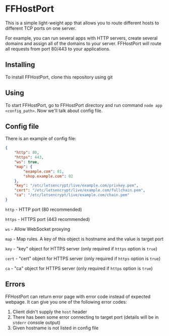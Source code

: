 # FFHostPort

This is a simple light-weight app that allows you to route different hosts to different TCP ports on one server.


For example, you can run several apps with HTTP servers, create several domains and assign all of the domains to your server. FFHostPort will route all requests from port 80/443 to your applications.

## Installing
To install FFHostPort, clone this repository using git

## Using
To start FFHostPort, go to FFHostPort directory and run command `node app <config_path>`. Now we'll talk about config file.

## Config file
There is an example of config file:
```json
{
    "http": 80,
    "https": 443,
    "ws": true,
    "map": {
        "example.com": 81,
        "shop.example.com": 82
    },
    "key": "/etc/letsencrypt/live/example.com/privkey.pem",
    "cert": "/etc/letsencrypt/live/example.com/fullchain.pem",
    "ca": "/etc/letsencrypt/live/example.com/chain.pem"
}
```
`http` - HTTP port (80 recommended)

`https` - HTTPS port (443 recommended)

`ws` - Allow WebSocket proxying

`map` - Map rules. A key of this object is hostname and the value is target port

`key` - "key" object for HTTPS server (only required if `https` option is `true`)

`cert` - "cert" object for HTTPS server (only required if `https` option is `true`)

`ca` - "ca" object for HTTPS server (only required if `https` option is `true`)

## Errors
FFHostPort can return error page with error code instead of expected webpage. It can give you one of the following error codes:
1. Client didn't supply the `host` header
2. There has been some error connecting to target port (details will be in `stderr` console output)
3. Given hostname is not listed in config file
